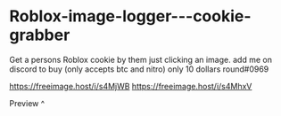 # Roblox-image-logger---cookie-grabber
Get a persons Roblox cookie by them just clicking an image. add me on discord to buy (only accepts btc and nitro) only 10 dollars round#0969

https://freeimage.host/i/s4MjWB
https://freeimage.host/i/s4MhxV

Preview ^
